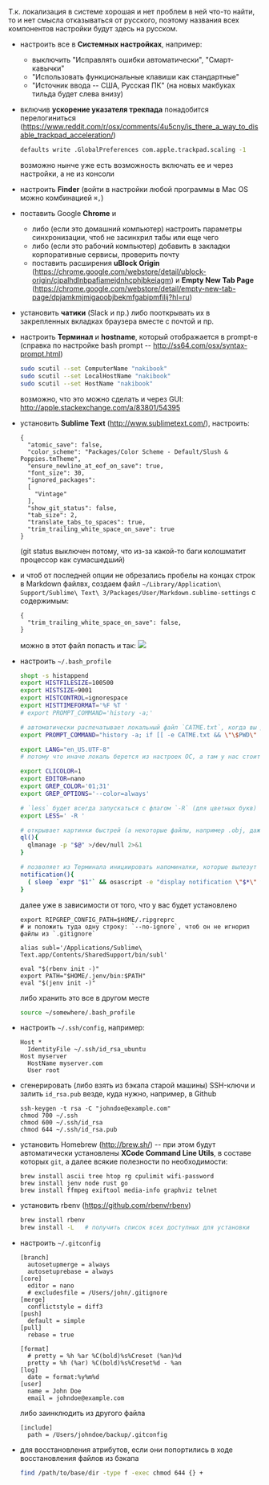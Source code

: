 Т.к. локализация в системе хорошая и нет проблем в ней что-то найти, то и нет смысла отказываться от русского, поэтому названия всех компонентов настройки будут здесь на русском.

* настроить все в **Системных настройках**, например:
  * выключить "Исправлять ошибки автоматически", "Смарт-кавычки"
  * "Использовать функциональные клавиши как стандартные"
  * "Источник ввода -- США, Русская ПК" (на новых макбуках тильда будет слева внизу)
* включив **ускорение указателя трекпада** понадобится перелогиниться (https://www.reddit.com/r/osx/comments/4u5cny/is_there_a_way_to_disable_trackpad_acceleration/)
  
  ```bash
  defaults write .GlobalPreferences com.apple.trackpad.scaling -1
  ```
  возможно нынче уже есть возможность включать ее и через настройки, а не из консоли
* настроить **Finder** (войти в настройки любой программы в Mac OS можно комбинацией `⌘,`)
* поставить Google **Chrome** и
  * либо (если это домашний компьютер) настроить параметры синхронизации, чтоб не засинхрил табы или еще чего
  * либо (если это рабочий компьютер) добавить в закладки корпоративные сервисы, проверить почту
  * поставить расширения **uBlock Origin** (https://chrome.google.com/webstore/detail/ublock-origin/cjpalhdlnbpafiamejdnhcphjbkeiagm) и **Empty New Tab Page** (https://chrome.google.com/webstore/detail/empty-new-tab-page/dpjamkmjmigaoobjbekmfgabipmfilij?hl=ru)
* установить **чатики** (Slack и пр.) либо пооткрывать их в закрепленных вкладках браузера вместе с почтой и пр.
* настроить **Терминал** и **hostname**, который отображается в prompt-е (справка по настройке bash prompt -- http://ss64.com/osx/syntax-prompt.html)
  
  ```bash
  sudo scutil --set ComputerName "nakibook"
  sudo scutil --set LocalHostName "nakibook"
  sudo scutil --set HostName "nakibook"
  ```
  возможно, что это можно сделать и через GUI: http://apple.stackexchange.com/a/83801/54395
* установить **Sublime Text** (http://www.sublimetext.com/), настроить:
  
  ```
  {
    "atomic_save": false,
    "color_scheme": "Packages/Color Scheme - Default/Slush & Poppies.tmTheme",
    "ensure_newline_at_eof_on_save": true,
    "font_size": 30,
    "ignored_packages":
    [
      "Vintage"
    ],
    "show_git_status": false,
    "tab_size": 2,
    "translate_tabs_to_spaces": true,
    "trim_trailing_white_space_on_save": true
  }
  ```
  (git status выключен потому, что из-за какой-то баги колошматит процессор как сумасшедший)
* и чтоб от последней опции не обрезались пробелы на концах строк в Markdown файлвх, создаем файл `~/Library/Application\ Support/Sublime\ Text\ 3/Packages/User/Markdown.sublime-settings` с содержимым:
  
  ```
  {
    "trim_trailing_white_space_on_save": false,
  }
  ```
  можно в этот файл попасть и так: ![](https://i.imgur.com/RWFBSbq.png)
* настроить `~/.bash_profile`
  
  ```bash
  shopt -s histappend
  export HISTFILESIZE=100500
  export HISTSIZE=9001
  export HISTCONTROL=ignorespace
  export HISTTIMEFORMAT='%F %T '
  # export PROMPT_COMMAND='history -a;'

  # автоматически распечатывает локальный файл `CATME.txt`, когда вы делаете `cd` куда-либо
  export PROMPT_COMMAND="history -a; if [[ -e CATME.txt && \"\$PWD\" != \"\$HOME\" && \"\$(history 1 | awk '{print \$4;}')\" == 'cd' ]]; then cat CATME.txt; fi;"

  export LANG="en_US.UTF-8"
  # потому что иначе локаль берется из настроек ОС, а там у нас стоит русский

  export CLICOLOR=1
  export EDITOR=nano
  export GREP_COLOR='01;31'
  export GREP_OPTIONS='--color=always'

  # `less` будет всегда запускаться с флагом `-R` (для цветных букв)
  export LESS=' -R '

  # открывает картинки быстрей (а некоторые файлы, например .obj, даже правильней), чем просмотрщик, который вызывается через open
  ql(){
    qlmanage -p "$@" >/dev/null 2>&1
  }

  # позволяет из Терминала инициировать напоминалки, которые вылезут в правом верхнем углу через заданное время
  notification(){
    ( sleep `expr "$1"` && osascript -e "display notification \"$*\" with Title \"Notification from Terminal\"" )&
  }
  ```
  далее уже в зависимости от того, что у вас будет установлено
  ```
  export RIPGREP_CONFIG_PATH=$HOME/.ripgreprc
  # и положить туда одну строку: `--no-ignore`, чтоб он не игнорил файлы из `.gitignore`
  
  alias subl='/Applications/Sublime\ Text.app/Contents/SharedSupport/bin/subl'

  eval "$(rbenv init -)"
  export PATH="$HOME/.jenv/bin:$PATH"
  eval "$(jenv init -)"
  ```
  либо хранить это все в другом месте
  ```bash
  source ~/somewhere/.bash_profile
  ```
* настроить `~/.ssh/config`, например:
  
  ```
  Host *
    IdentityFile ~/.ssh/id_rsa_ubuntu
  Host myserver
    HostName myserver.com
    User root
  ```
* сгенерировать (либо взять из бэкапа старой машины) SSH-ключи и залить `id_rsa.pub` везде, куда нужно, например, в Github
  
  ```
  ssh-keygen -t rsa -C "johndoe@example.com"
  chmod 700 ~/.ssh
  chmod 600 ~/.ssh/id_rsa
  chmod 644 ~/.ssh/id_rsa.pub
  ```
* установить Homebrew (http://brew.sh/) -- при этом будут автоматически установлены **XCode Command Line Utils**, в составе которых `git`, а далее всякие полезности по необходимости:
  
  ```
  brew install ascii tree htop rg cpulimit wifi-password
  brew install jenv node rust go
  brew install ffmpeg exiftool media-info graphviz telnet
  ```
* установить rbenv (https://github.com/rbenv/rbenv)
  
  ```bash
  brew install rbenv
  brew install -L   # получить список всех доступных для установки
  ```
* настроить `~/.gitconfig`
  
  ```
  [branch]
    autosetupmerge = always
    autosetuprebase = always
  [core]
    editor = nano
    # excludesfile = /Users/john/.gitignore
  [merge]
    conflictstyle = diff3
  [push]
    default = simple
  [pull]
    rebase = true

  [format]
    # pretty = %h %ar %C(bold)%s%Creset (%an)%d
    pretty = %h (%ar) %C(bold)%s%Creset%d - %an
  [log]
    date = format:%y%m%d
  [user]
    name = John Doe
    email = johndoe@example.com
  ```
  либо заинклюдить из другого файла  
  ```
  [include]
    path = /Users/johndoe/backup/.gitconfig
  ```
* для восстановления атрибутов, если они попортились в ходе восстановления файлов из бэкапа
  
  ```bash
  find /path/to/base/dir -type f -exec chmod 644 {} +
  ```
